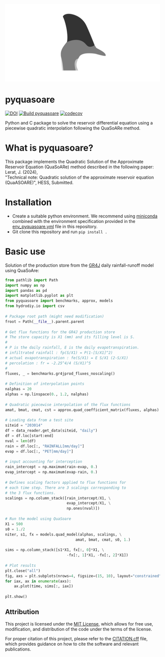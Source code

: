 ![QuaSoaRe](icon.png)

# pyquasoare
 [![DOI](https://zenodo.org/badge/DOI/10.5281/zenodo.13928254.svg)](https://doi.org/10.5281/zenodo.13928254) [![Build pyquasoare](https://github.com/csiro-hydroinformatics/pyquasoare/actions/workflows/python-package-conda.yml/badge.svg)](https://github.com/csiro-hydroinformatics/pyquasoare/actions/workflows/python-package-conda.yml) [![codecov](https://codecov.io/gh/csiro-hydroinformatics/pyquasoare/graph/badge.svg?token=ARBFW69TI3)](https://codecov.io/gh/csiro-hydroinformatics/pyquasoare)

Python and C package to solve the reservoir differential equation using a
piecewise quadratic interpolation following the QuaSoARe method.

# What is pyquasoare?
This package implements the Quadratic Solution of the Approximate Reservoir 
Equation (QuaSoARe) method described in the following paper:
Lerat, J. (2024),  
"Technical note: Quadratic solution of the approximate reservoir equation (QuaASOARE)", HESS, Submitted.

# Installation
- Create a suitable python environment. We recommend using [miniconda](https://docs.conda.io/projects/miniconda/en/latest/) combined with the environment specification provided in the [env\_pyquasoare.yml](env_pyquasoare.yml) file in this repository.
- Git clone this repository and run `pip install .`

# Basic use
Solution of the production store from the [GR4J](https://www.sciencedirect.com/science/article/pii/S0022169403002257) daily rainfall-runoff model using QuaSoAre:

```python
from pathlib import Path
import numpy as np
import pandas as pd
import matplotlib.pyplot as plt
from pyquasoare import benchmarks, approx, models
from hydrodiy.io import csv

# Package root path (might need modification)
froot = Path(__file__).parent.parent

# Get flux functions for the GR4J production store
# The store capacity is X1 (mm) and its filling level is S. 
#
# P is the daily rainfall, E is the daily evapotranspiration.
# infiltrated rainfall : fp(S/X1) = P(1-[S/X1]^2)
# actual evapotranspiration : fe(S/X1) = E S/X1 (2-S/X1)
# percolation : fr = -2.25^4/4 (S/X1)^5
#
fluxes, _ = benchmarks.gr4jprod_fluxes_noscaling()

# Definition of interpolation points
nalphas = 20
alphas = np.linspace(0., 1.2, nalphas)

# Quadratic piecewise interpolation of the flux functions
amat, bmat, cmat, cst = approx.quad_coefficient_matrix(fluxes, alphas)

# Loading data from a test site
siteid = "203014"
df = data_reader.get_data(siteid, "daily")
df = df.loc[start:end]
nval = len(df)
rain = df.loc[:, "RAINFALL[mm/day]"]
evap = df.loc[:, "PET[mm/day]"]

# input accounting for interception
rain_intercept = np.maximum(rain-evap, 0.)
evap_intercept = np.maximum(evap-rain, 0.)

# Defines scaling factors applied to flux functions for
# each time step. There are 3 scalings corresponding to 
# the 3 flux functions. 
scalings = np.column_stack([rain_intercept/X1, \
                            evap_intercept/X1, \
                            np.ones(nval)])

# Run the model using QuaSoare
X1 = 500
s0 = 1./2
niter, s1, fx = models.quad_model(alphas, scalings, \
                                amat, bmat, cmat, s0, 1.)

sims = np.column_stack([s1*X1, fx[:, 0]*X1, \
                            -fx[:, 1]*X1, -fx[:, 2]*X1])

# Plot results
plt.close("all")
fig, axs = plt.subplots(nrows=4, figsize=(15, 10), layout="constrained")
for iax, ax in enumerate(axs):
    ax.plot(time, sims[:, iax])

plt.show()
```

## Attribution
This project is licensed under the [MIT License](LICENSE), which allows for free use, modification, and distribution of the code under the terms of the license.

For proper citation of this project, please refer to the [CITATION.cff](CITATION.cff) file, which provides guidance on 
how to cite the software and relevant publications.

